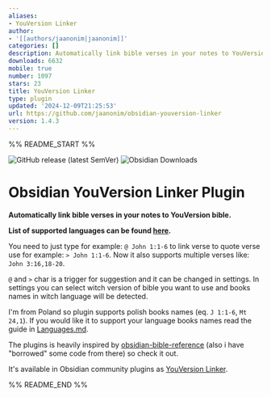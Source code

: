 ```yaml
---
aliases:
- YouVersion Linker
author:
- '[[authors/jaanonim|jaanonim]]'
categories: []
description: Automatically link bible verses in your notes to YouVersion bible.
downloads: 6632
mobile: true
number: 1097
stars: 23
title: YouVersion Linker
type: plugin
updated: '2024-12-09T21:25:53'
url: https://github.com/jaanonim/obsidian-youversion-linker
version: 1.4.3
---
```


%% README_START %%

![GitHub release (latest SemVer)](https://img.shields.io/github/v/release/jaanonim/obsidian-youversion-linker?style=for-the-badge&sort=semver) ![Obsidian Downloads](https://img.shields.io/badge/dynamic/json?logo=obsidian&color=%23483699&label=downloads&query=%24%5B%22youversion-linker%22%5D.downloads&url=https%3A%2F%2Fraw.githubusercontent.com%2Fobsidianmd%2Fobsidian-releases%2Fmaster%2Fcommunity-plugin-stats.json&style=for-the-badge)

# Obsidian YouVersion Linker Plugin

**Automatically link bible verses in your notes to YouVersion bible.**

**List of supported languages can be found [here](./Languages.md).**

You need to just type for example: `@ John 1:1-6` to link verse to quote verse use for example: `> John 1:1-6`. Now it also supports multiple verses like: `John 3:16,18-20`.

`@` and `>` char is a trigger for suggestion and it can be changed in settings.
In settings you can select witch version of bible you want to use and books names in witch language will be detected.

I'm from Poland so plugin supports polish books names (eq. `J 1:1-6`, `Mt 24,1`). If you would like it to support your language books names read the guide in [Languages.md](./Languages.md).

The plugins is heavily inspired by [obsidian-bible-reference](https://github.com/tim-hub/obsidian-bible-reference) (also i have "borrowed" some code from there) so check it out.

It's available in Obsidian community plugins as
[YouVersion Linker](https://obsidian.md/plugins?id=youversion-linker).


%% README_END %%